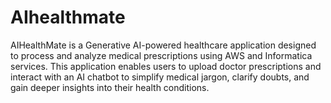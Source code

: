 # AIhealthmate
AIHealthMate is a Generative AI-powered healthcare application designed to process and analyze medical prescriptions using AWS and Informatica services. This application enables users to upload doctor prescriptions and interact with an AI chatbot to simplify medical jargon, clarify doubts, and gain deeper insights into their health conditions.
